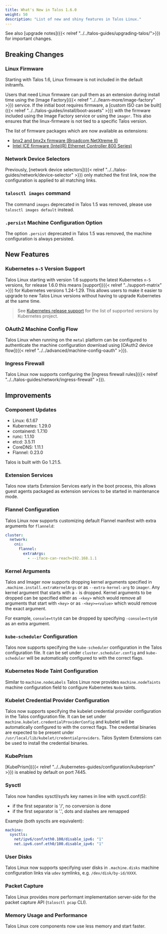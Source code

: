 ```yaml
---
title: What's New in Talos 1.6.0
weight: 50
description: "List of new and shiny features in Talos Linux."
---
```


See also [upgrade notes]({{< relref "../../talos-guides/upgrading-talos/">}}) for important changes.

## Breaking Changes

### Linux Firmware

Starting with Talos 1.6, Linux firmware is not included in the default initramfs.

Users that need Linux firmware can pull them as an extension during install time using the [Image Factory]({{< relref "../../learn-more/image-factory" >}}) service.
If the initial boot requires firmware, a [custom ISO can be built]({{< relref "../../talos-guides/install/boot-assets" >}}) with the firmware included using the Image Factory service or using the `imager`.
This also ensures that the linux-firmware is not tied to a specific Talos version.

The list of firmware packages which are now available as extensions:

* [bnx2 and bnx2x firmware (Broadcom NetXtreme II)](https://github.com/siderolabs/extensions/tree/main/firmware/bnx2-bnx2x)
* [Intel ICE firmware (Intel(R) Ethernet Controller 800 Series)](https://github.com/siderolabs/extensions/tree/main/firmware/intel-ice-firmware)

### Network Device Selectors

Previously, [network device selectors]({{< relref "../../talos-guides/network/device-selector" >}}) only matched the first link, now the configuration is applied to all matching links.

### `talosctl images` command

The command `images` deprecated in Talos 1.5 was removed, please use `talosctl images default` instead.

### `.persist` Machine Configuration Option

The option `.persist` deprecated in Talos 1.5 was removed, the machine configuration is always persisted.

## New Features

### Kubernetes `n-5` Version Support

Talos Linux starting with version 1.6 supports the latest Kubernetes `n-5` versions, for release 1.6.0 this means [support]({{< relref "../support-matrix" >}}) for Kubernetes versions 1.24-1.29.
This allows users to make it easier to upgrade to new Talos Linux versions without having to upgrade Kubernetes at the same time.

> See [Kubernetes release support](https://kubernetes.io/releases/) for the list of supported versions by Kubernetes project.

### OAuth2 Machine Config Flow

Talos Linux when running on the `metal` platform can be configured to authenticate the machine configuration download using [OAuth2 device flow]({{< relref "../../advanced/machine-config-oauth" >}}).

### Ingress Firewall

Talos Linux now supports configuring the [ingress firewall rules]({{< relref "../../talos-guides/network/ingress-firewall" >}}).

## Improvements

### Component Updates

* Linux: 6.1.67
* Kubernetes: 1.29.0
* containerd: 1.7.10
* runc: 1.1.10
* etcd: 3.5.11
* CoreDNS: 1.11.1
* Flannel: 0.23.0

Talos is built with Go 1.21.5.

### Extension Services

Talos now starts Extension Services early in the boot process, this allows guest agents packaged as extension services to be started in maintenance mode.

### Flannel Configuration

Talos Linux now supports customizing default Flannel manifest with extra arguments for `flanneld`:

```yaml
cluster:
  network:
    cni:
      flannel:
        extraArgs:
          - --iface-can-reach=192.168.1.1
```

### Kernel Arguments

Talos and Imager now supports dropping kernel arguments specified in `.machine.install.extraKernelArgs` or as `--extra-kernel-arg` to `imager`.
Any kernel argument that starts with a `-` is dropped.
Kernel arguments to be dropped can be specified either as `-<key>` which would remove all arguments that start with `<key>` or as `-<key>=<value>` which would remove the exact argument.

For example, `console=ttyS0` can be dropped by specifying `-console=ttyS0` as an extra argument.

### `kube-scheduler` Configuration

Talos now supports specifying the `kube-scheduler` configuration in the Talos configuration file.
It can be set under `cluster.scheduler.config` and `kube-scheduler` will be automatically configured to with the correct flags.

### Kubernetes Node Taint Configuration

Similar to `machine.nodeLabels` Talos Linux now provides `machine.nodeTaints` machine configuration field to configure Kubernetes `Node` taints.

### Kubelet Credential Provider Configuration

Talos now supports specifying the kubelet credential provider configuration in the Talos configuration file.
It can be set under `machine.kubelet.credentialProviderConfig` and kubelet will be automatically configured to with the correct flags.
The credential binaries are expected to be present under `/usr/local/lib/kubelet/credentialproviders`.
Talos System Extensions can be used to install the credential binaries.

### KubePrism

[KubePrism]({{< relref "../../kubernetes-guides/configuration/kubeprism" >}}) is enabled by default on port 7445.

### Sysctl

Talos now handles sysctl/sysfs key names in line with sysctl.conf(5):

* if the first separator is '/', no conversion is done
* if the first separator is '.', dots and slashes are remapped

Example (both sysctls are equivalent):

```yaml
machine:
  sysctls:
    net/ipv6/conf/eth0.100/disable_ipv6: "1"
    net.ipv6.conf.eth0/100.disable_ipv6: "1"
```

### User Disks

Talos Linux now supports specifying user disks in `.machine.disks` machine configuration links via `udev` symlinks, e.g. `/dev/disk/by-id/XXXX`.

### Packet Capture

Talos Linux provides more performant implementation server-side for the packet capture API (`talosctl pcap` CLI).

### Memory Usage and Performance

Talos Linux core components now use less memory and start faster.
